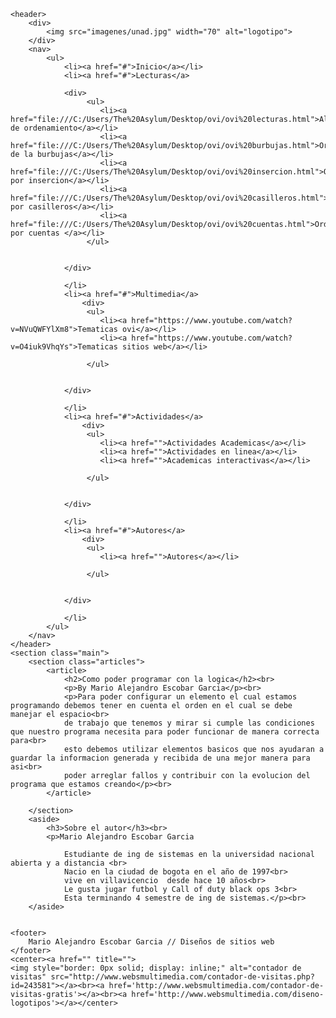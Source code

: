 <html lang="en">
<head>
	<meta charset="utf-8">
	<title>Logica de la progrmacion</title>
	<link rel="stylesheet" type="text/css"  href="css/estilos.css">
	<link rel="shortcut icon" type="image/x-icon" href="imagenes/unad.ico">
	<script type="text/javascript"></script>
	
	
</head>
<body>
	
	<header>
		<div>
			<img src="imagenes/unad.jpg" width="70" alt="logotipo">
		</div>
		<nav>
			<ul>
				<li><a href="#">Inicio</a></li>
				<li><a href="#">Lecturas</a>

				<div>
					 <ul>
					 	<li><a href="file:///C:/Users/The%20Asylum/Desktop/ovi/ovi%20lecturas.html">Algoritmos de ordenamiento</a></li>
					 	<li><a href="file:///C:/Users/The%20Asylum/Desktop/ovi/ovi%20burbujas.html">Ordenamiento de la burbujas</a></li>
					 	<li><a href="file:///C:/Users/The%20Asylum/Desktop/ovi/ovi%20insercion.html">Ordenamiento por insercion</a></li>
					 	<li><a href="file:///C:/Users/The%20Asylum/Desktop/ovi/ovi%20casilleros.html">Ordenamiento por casilleros</a></li> 
					 	<li><a href="file:///C:/Users/The%20Asylum/Desktop/ovi/ovi%20cuentas.html">Ordenamiento por cuentas </a></li> 
					 </ul>
					

				</div>

				</li>
				<li><a href="#">Multimedia</a>
					<div>
					 <ul>
					 	<li><a href="https://www.youtube.com/watch?v=NVuQWFYlXm8">Tematicas ovi</a></li>
					 	<li><a href="https://www.youtube.com/watch?v=O4iuk9VhqYs">Tematicas sitios web</a></li>
					 	
					 </ul>
					

				</div>	

				</li>
				<li><a href="#">Actividades</a>
					<div>
					 <ul>
					 	<li><a href="">Actividades Academicas</a></li>
					 	<li><a href="">Actividades en linea</a></li>
					 	<li><a href="">Academicas interactivas</a></li>
					 	 
					 </ul>
					

				</div>

				</li>
				<li><a href="#">Autores</a>
					<div>
					 <ul>
					 	<li><a href="">Autores</a></li>
					 	
					 </ul>
					

				</div>

				</li>
			</ul>
		</nav>	
	</header>
	<section class="main">
		<section class="articles">
			<article>
				<h2>Como poder programar con la logica</h2><br>
				<p>By Mario Alejandro Escobar Garcia</p><br>
				<p>Para poder configurar un elemento el cual estamos programando debemos tener en cuenta el orden en el cual se debe manejar el espacio<br>
				de trabajo que tenemos y mirar si cumple las condiciones que nuestro programa necesita para poder funcionar de manera correcta para<br>
				esto debemos utilizar elementos basicos que nos ayudaran a guardar la informacion generada y recibida de una mejor manera para asi<br>
				poder arreglar fallos y contribuir con la evolucion del programa que estamos creando</p><br>
			</article>
			
		</section>
		<aside>
			<h3>Sobre el autor</h3><br>
			<p>Mario Alejandro Escobar Garcia

				Estudiante de ing de sistemas en la universidad nacional abierta y a distancia <br>
				Nacio en la ciudad de bogota en el año de 1997<br>
				vive en villavicencio  desde hace 10 años<br>
				Le gusta jugar futbol y Call of duty black ops 3<br>
				Esta terminando 4 semestre de ing de sistemas.</p><br>
		</aside>

		
	<footer>
		Mario Alejandro Escobar Garcia // Diseños de sitios web 
	</footer>
	<center><a href="" title="">
	<img style="border: 0px solid; display: inline;" alt="contador de visitas" src="http://www.websmultimedia.com/contador-de-visitas.php?id=243581"></a><br><a href='http://www.websmultimedia.com/contador-de-visitas-gratis'></a><br><a href='http://www.websmultimedia.com/diseno-logotipos'></a></center>

		
	

</body>
</html>
